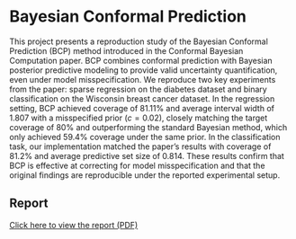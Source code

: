 # Bayesian Conformal Prediction
This project presents a reproduction study of the Bayesian Conformal Prediction (BCP) method introduced in the Conformal Bayesian Computation paper. BCP combines conformal prediction with Bayesian posterior predictive modeling to provide valid uncertainty quantification, even under model misspecification. We reproduce two key experiments from the paper: sparse regression on the diabetes dataset and binary classification on the Wisconsin breast cancer dataset. In the regression setting, BCP achieved coverage of 81.11\% and average interval width of 1.807 with a misspecified prior ($c=0.02$), closely matching the target coverage of 80\% and outperforming the standard Bayesian method, which only achieved 59.4\% coverage under the same prior. In the classification task, our implementation matched the paper’s results with coverage of 81.2\% and average predictive set size of 0.814. These results confirm that BCP is effective at correcting for model misspecification and that the original findings are reproducible under the reported experimental setup.

## Report

[Click here to view the report (PDF)](Reproducibility_Report%20_FanyiWu.pdf)
